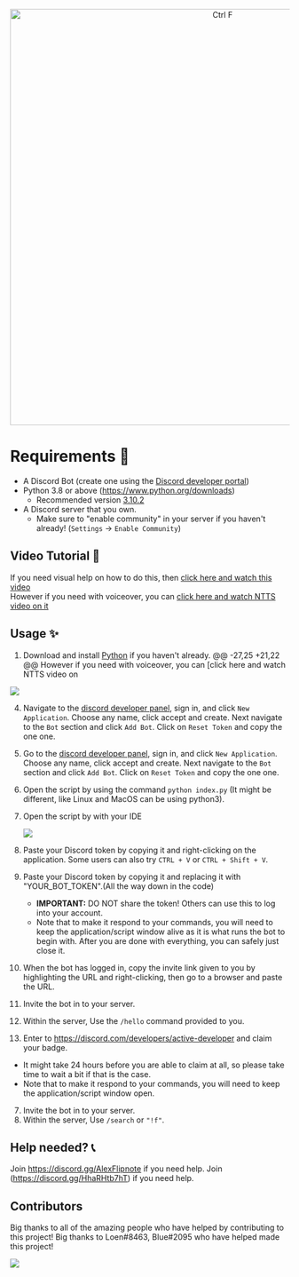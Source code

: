 <p align="center">
  <img alt="Ctrl F" src="https://i.alexflipnote.dev/6DKsc2i.png" width="750px">
</p>

# Requirements 🧾
- A Discord Bot (create one using the [Discord developer portal](https://discord.com/developers/applications))
- Python 3.8 or above (https://www.python.org/downloads)
  - Recommended version [3.10.2](https://www.python.org/downloads/release/python-3102/)
- A Discord server that you own.
  - Make sure to "enable community" in your server if you haven't already! (`Settings` -> `Enable Community`)

## Video Tutorial 📼
If you need visual help on how to do this, then [click here and watch this video](https://i.alexflipnote.dev/7TzozoL.mp4)<br>
However if you need with voiceover, you can [click here and watch NTTS video on it](https://www.youtube.com/watch?v=Pmo28SdCUUI)

## Usage ✨
1. Download and install [Python](https://www.python.org/downloads) if you haven't already.
@@ -27,25 +21,22 @@ However if you need with voiceover, you can [click here and watch NTTS video on

![](https://i.alexflipnote.dev/4QPnZiX.gif)

4. Navigate to the [discord developer panel](https://discord.com/developers/applications), sign in, and click `New Application`. Choose any name, click accept and create. Next navigate to the `Bot` section and click `Add Bot`.  Click on `Reset Token` and copy the one one.
4. Go to the [discord developer panel](https://discord.com/developers/applications), sign in, and click `New Application`. Choose any name, click accept and create. Next navigate to the `Bot` section and click `Add Bot`.  Click on `Reset Token` and copy the one one.

5. Open the script by using the command `python index.py` (It might be different, like Linux and MacOS can be using python3).
5. Open the script by with your IDE 

    ![](https://i.alexflipnote.dev/9BNt3XM.png)
6. Paste your Discord token by copying it and right-clicking on the application. Some users can also try `CTRL + V` or `CTRL + Shift + V`.
6. Paste your Discord token by copying it and replacing it with "YOUR_BOT_TOKEN".(All the way down in the code)
   - **IMPORTANT:** DO NOT share the token! Others can use this to log into your account.
   - Note that to make it respond to your commands, you will need to keep the application/script window alive as it is what runs the bot to begin with. After you are done with everything, you can safely just close it.
7. When the bot has logged in, copy the invite link given to you by highlighting the URL and right-clicking, then go to a browser and paste the URL.
8. Invite the bot in to your server.
9. Within the server, Use the `/hello` command provided to you.
10. Enter to https://discord.com/developers/active-developer and claim your badge.
   - It might take 24 hours before you are able to claim at all, so please take time to wait a bit if that is the case.
   - Note that to make it respond to your commands, you will need to keep the application/script window open.
7. Invite the bot in to your server.
8. Within the server, Use `/search` or `"!f"`.

## Help needed? 📞
Join https://discord.gg/AlexFlipnote if you need help.
Join (https://discord.gg/HhaRHtb7hT) if you need help.

## Contributors
Big thanks to all of the amazing people who have helped by contributing to this project!
Big thanks to Loen#8463, Blue#2095 who have helped made this project!

<a href="https://github.com/AlexFlipnote/GiveMeBadge/graphs/contributors">
  <img src="https://contrib.rocks/image?repo=AlexFlipnote/GiveMeBadge" />
